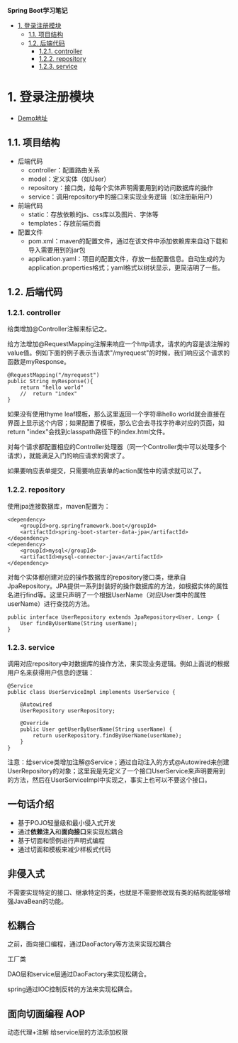 
**Spring Boot学习笔记**

<!-- TOC -->

- [1. 登录注册模块](#1-登录注册模块)
    - [1.1. 项目结构](#11-项目结构)
    - [1.2. 后端代码](#12-后端代码)
        - [1.2.1. controller](#121-controller)
        - [1.2.2. repository](#122-repository)
        - [1.2.3. service](#123-service)

<!-- /TOC -->



# 1. 登录注册模块

- [Demo地址](https://github.com/YangShaw/SpringBootLearning/tree/master/springbootlogin)

## 1.1. 项目结构
- 后端代码
    - controller：配置路由关系
    - model：定义实体（如User）
    - repository：接口类，给每个实体声明需要用到的访问数据库的操作
    - service：调用repository中的接口来实现业务逻辑（如注册新用户）
- 前端代码
    - static：存放依赖的js、css库以及图片、字体等
    - templates：存放前端页面
- 配置文件
    - pom.xml：maven的配置文件，通过在该文件中添加依赖库来自动下载和导入需要用到的jar包
    - application.yaml：项目的配置文件，存放一些配置信息。自动生成的为application.properties格式；yaml格式以树状显示，更简洁明了一些。

## 1.2. 后端代码

### 1.2.1. controller
给类增加@Controller注解来标记之。

给方法增加@RequestMapping注解来响应一个http请求，请求的内容是该注解的value值。例如下面的例子表示当请求"/myrequest"的时候，我们响应这个请求的函数是myResponse。
```
@RequestMapping("/myrequest")
public String myResponse(){
    return "hello world"
    //  return "index"
}
```

如果没有使用thyme leaf模板，那么这里返回一个字符串hello world就会直接在界面上显示这个内容；如果配置了模板，那么它会去寻找字符串对应的页面，如return "index"会找到classpath路径下的index.html文件。

对每个请求都配置相应的Controller处理器（同一个Controller类中可以处理多个请求），就能满足入门的响应请求的需求了。

如果要响应表单提交，只需要响应表单的action属性中的请求就可以了。

### 1.2.2. repository
使用jpa连接数据库，maven配置为：
```
<dependency>
    <groupId>org.springframework.boot</groupId>
    <artifactId>spring-boot-starter-data-jpa</artifactId>
</dependency>
<dependency>
    <groupId>mysql</groupId>
    <artifactId>mysql-connector-java</artifactId>
</dependency>
```

对每个实体都创建对应的操作数据库的repository接口类，继承自JpaRepository。JPA提供一系列封装好的操作数据库的方法，如根据实体的属性名进行find等。这里只声明了一个根据UserName（对应User类中的属性userName）进行查找的方法。
```
public interface UserRepository extends JpaRepository<User, Long> {
    User findByUserName(String userName);
}
```

### 1.2.3. service
调用对应repository中对数据库的操作方法，来实现业务逻辑。例如上面说的根据用户名来获得用户信息的逻辑：
```
@Service
public class UserServiceImpl implements UserService {

    @Autowired
    UserRepository userRepository;

    @Override
    public User getUserByUserName(String userName) {
        return userRepository.findByUserName(userName);
    }
}
```
注意：给service类增加注解@Service；通过自动注入的方式@Autowired来创建UserRepository的对象；这里我是先定义了一个接口UserService来声明要用到的方法，然后在UserServiceImpl中实现之，事实上也可以不要这个接口。







## 一句话介绍

- 基于POJO轻量级和最小侵入式开发
- 通过**依赖注入**和**面向接口**来实现松耦合
- 基于切面和惯例进行声明式编程
- 通过切面和模板来减少样板式代码

## 非侵入式

不需要实现特定的接口、继承特定的类，也就是不需要修改现有类的结构就能够增强JavaBean的功能。

## 松耦合

之前，面向接口编程，通过DaoFactory等方法来实现松耦合

工厂类

DAO层和service层通过DaoFactory来实现松耦合。

spring通过IOC控制反转的方法来实现松耦合。

## 面向切面编程 AOP

动态代理+注解 给service层的方法添加权限

